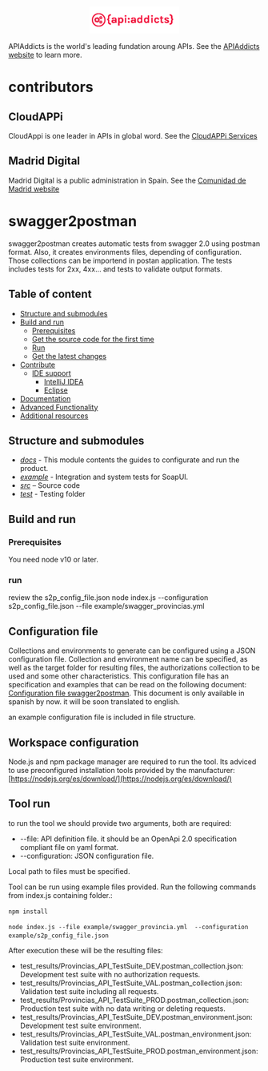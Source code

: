 <p align="center">
	<a href="https://apiaddicts.org/">
	  <img src="logo.png">
	</a>
</p>

APIAddicts is the world's leading fundation aroung APIs. See the [APIAddicts website](https://www.apiaddicts.org/)  to learn more. 

# contributors
## CloudAPPi
CloudAppi is one leader in APIs in global word. See the [CloudAPPi Services](https://cloudappi.net) 

## Madrid Digital
Madrid Digital is a public administration in Spain. See the [Comunidad de Madrid website](https://www.comunidad.madrid/)

# swagger2postman

swagger2postman creates automatic tests from swagger 2.0 using postman format. Also, it creates environments files, depending of configuration.
Those collections can be importend in postan application.  The tests includes tests for 2xx, 4xx... and tests to validate output formats.

## Table of content

* [Structure and submodules](#structure-and-submodules)
* [Build and run](#build-and-run)
  * [Prerequisites](#prerequisites)
  * [Get the source code for the first time](#get-the-source-code-for-the-first-time)
  * [Run](#run)
  * [Get the latest changes](#get-the-latest-changes)
* [Contribute](#contribute)
  * [IDE support](#ide-support)
    * [IntelliJ IDEA](#intellij-idea)
    * [Eclipse](#eclipse)
* [Documentation](#documentation)
* [Advanced Functionality](#advanced-functionality)
* [Additional resources](#additional-resources)


## Structure and submodules

* *[docs](docs)* - This module contents the guides to configurate and run the product.
* *[example](example)* - Integration and system tests for SoapUI.
* *[src](src)* – Source code
* *[test](soapui-maven-plugin-tester)* - Testing folder

## Build and run
### Prerequisites
You need node v10 or later.


### run
review the s2p_config_file.json
node index.js --configuration s2p_config_file.json --file example/swagger_provincias.yml


## Configuration file

Collections and environments to generate can be configured using a JSON configuration file. Collection and environment name can be specified, as well as the target folder for resulting files, the authorizations collection to be used and some other characteristics. This configuration file has an specification and examples that can be read on the following document:  
[Configuration file swagger2postman](./docs/MD-swagger2postman-Archivo_de_configuracion.pdf). This document is only available in spanish by now. it will be soon translated to english.

an example configuration file is included in file structure.

## Workspace configuration

Node.js and npm package manager are required to run the tool. Its adviced to use preconfigured installation tools provided by the manufacturer:
[https://nodejs.org/es/download/](https://nodejs.org/es/download/)

## Tool run

to run the tool we should provide two arguments, both are required:

* --file: API definition file. it should be an OpenApi 2.0 specification compliant file on yaml format.
* --configuration: JSON configuration file.

Local path to files must be specified.

Tool can be run using example files provided. Run the following commands from index.js containing folder.:

 `npm install`

 `node index.js --file example/swagger_provincia.yml  --configuration example/s2p_config_file.json`

After execution these will be the resulting files:

* test_results/Provincias_API_TestSuite_DEV.postman_collection.json: Development test suite with no authorization requests.
* test_results/Provincias_API_TestSuite_VAL.postman_collection.json: Validation test suite including all requests.
* test_results/Provincias_API_TestSuite_PROD.postman_collection.json: Production test suite with no data writing or deleting requests.
* test_results/Provincias_API_TestSuite_DEV.postman_environment.json: Development test suite environment.
* test_results/Provincias_API_TestSuite_VAL.postman_environment.json: Validation test suite environment.
* test_results/Provincias_API_TestSuite_PROD.postman_environment.json: Production test suite environment.

